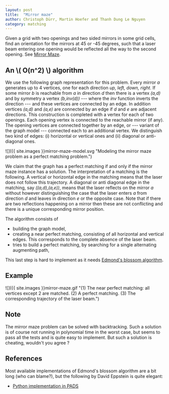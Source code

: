 ```yaml
---
layout: post
title:  "Mirror maze"
author: Christoph Dürr, Martin Hoefer and Thanh Dung Le Nguyen
category: matching
---
```


Given a grid with two openings and two sided mirrors in some grid cells, find an orientation for the mirrors at 45 or -45 degrees, such that a laser beam entering one opening would be reflected all the way to the second opening.
See [Mirror Maze](https://uva.onlinejudge.org/index.php?option=com_onlinejudge&Itemid=8&page=show_problem&problem=194).


## An \\( O(n^2) \\) algorithm

We use the following graph representation for this problem.  Every mirror *a* generates up to 4 vertices, one for each direction *up, left, down, right*.  If some mirror *b* is reachable from *a* in direction *d* then there is a vertex *(a,d)* and by symmetry a vertex *(b,inv(d))* --- where the *inv* function inverts the direction --- and these vertices are connected by an edge. In addition vertices *(a,d)* and *(a,e)* are connected by an edge if *d* and *e* are adjacent directions.  This construction is completed with a vertex for each of two openings. Each opening vertex is connected to the reachable mirror (if any).  The opening vertices are connected together by an edge, or --- variant of the graph model --- connected each to an additional vertex.  We distinguish two kind of edges: (i) horizontal or vertical ones and (ii) diagonal or anti-diagonal ones.

![]({{ site.images }}mirror-maze-model.svg "Modeling the mirror maze problem as a perfect matching problem.")

We claim that the graph has a perfect matching if and only if the mirror maze instance has a solution.  The interpretation of a matching is the following.  A vertical or horizontal edge in the matching means that the laser does not follow this trajectory.  A diagonal or anti diagonal edge in the matching, say *((a,d),(a,e))*, means that the laser reflects on the mirror *a* without however distinguishing the case that the laser enters *a* from direction *d* and leaves in direction *e* or the opposite case.  Note that if there are two reflections happening on a mirror then these are not conflicting and there is a unique corresponding mirror position.


The algorithm consists of

- building the graph model,
- creating a near perfect matching, consisting of all horizontal and vertical edges. This corresponds to the complete absence of the laser beam.
- tries to build a perfect matching, by searching for a single alternating augmenting path,

This last step is hard to implement as it needs [Edmond's blossom algorithm](https://en.wikipedia.org/wiki/Blossom_algorithm).

## Example

![]({{ site.images }}mirror-maze.gif "(1) The near perfect matching: all vertices except 2 are matched. (2) A perfect matching. (3) The corresponding trajectory of the laser beam.")


## Note

The mirror maze problem can be solved with backtracking.  Such a solution is of course not running in polynomial time in the worst case, but seems to pass all the tests and is quite easy to implement.  But such a solution is cheating, wouldn't you agree ?


## References

Most available implementations of Edmond's blossom algorithm are a bit long (who can blame?), but the following by David Eppstein is quite elegant:

- [Python implementation in PADS](https://www.ics.uci.edu/~eppstein/PADS/CardinalityMatching.py)

